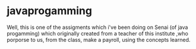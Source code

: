 # javaprogamming
Well, this is one of the assigments which i've been doing on Senai (of java progamming) which originally  created from a teacher of this institute
,who porporse to us, from the class,  make a payroll, using the concepts learned.
